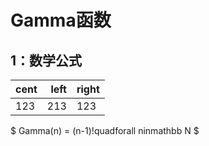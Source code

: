 # Gamma函数
## 1：数学公式
|cent|left|right|
|---|---:|:---|
|123|213|123|

$ Gamma(n) = (n-1)!quadforall ninmathbb N $

